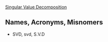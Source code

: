 [Singular Value Decomposition](https://en.wikipedia.org/wiki/Singular_value_decomposition)

## Names, Acronyms, Misnomers
* SVD, svd, S.V.D